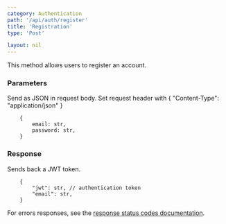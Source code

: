 ```yaml
---
category: Authentication
path: '/api/auth/register'
title: 'Registration'
type: 'Post'

layout: nil
---
```


This method allows users to register an account.

### Parameters

Send as JSON in request body.
Set request header with { "Content-Type": "application/json" }

```
	{ 
		email: str,
		password: str,
	}
```

### Response

Sends back a JWT token.

```
	{
		"jwt": str, // authentication token
		"email": str,
	}
```

For errors responses, see the [response status codes documentation](#response-status-codes).